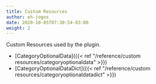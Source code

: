 ```yaml
---  
title: Custom Resources  
author: eh-jogos  
date: 2020-10-05T07:30:54-03:00  
weight: 2  
---  
```

Custom Resources used by the plugin.  
- [CategoryOptionalData]({{< ref "/reference/custom resources/categoryoptionaldata" >}})  
- [CategoryOptionalDataDict]({{< ref "/reference/custom resources/categoryoptionaldatadict" >}})  
